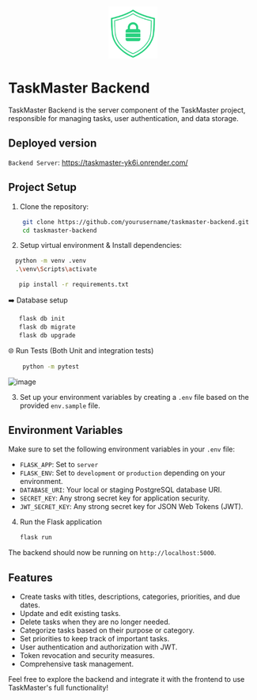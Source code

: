 <p align="center">
  <img src="https://github.com/PiusLucky/TaskMaster-FE/raw/main/public/images/logo.png" alt="TaskMaster Logo" width="100">
</p>

# TaskMaster Backend

TaskMaster Backend is the server component of the TaskMaster project, responsible for managing tasks, user authentication, and data storage.

## Deployed version
`Backend Server`: https://taskmaster-yk6i.onrender.com/


## Project Setup

1. Clone the repository:

```bash
    git clone https://github.com/yourusername/taskmaster-backend.git
    cd taskmaster-backend
```

2. Setup virtual environment & Install dependencies:

```bash
  python -m venv .venv
  .\venv\Scripts\activate
```

```bash
   pip install -r requirements.txt
```



➡️ Database setup

```bash
   flask db init
   flask db migrate
   flask db upgrade
```

🌐 Run Tests (Both Unit and integration tests)

```bash
    python -m pytest
```

![image](https://github.com/PiusLucky/TaskMaster/assets/32282934/53a34e3a-f779-475e-8aed-97306843da45)


3. Set up your environment variables by creating a `.env` file based on the provided `env.sample` file.

## Environment Variables

Make sure to set the following environment variables in your `.env` file:

- `FLASK_APP`: Set to `server`
- `FLASK_ENV`: Set to `development` or `production` depending on your environment.
- `DATABASE_URI`: Your local or staging PostgreSQL database URI.
- `SECRET_KEY`: Any strong secret key for application security.
- `JWT_SECRET_KEY`: Any strong secret key for JSON Web Tokens (JWT).

4. Run the Flask application

   ```bash
   flask run
   ```

The backend should now be running on `http://localhost:5000`.



## Features

- Create tasks with titles, descriptions, categories, priorities, and due dates.
- Update and edit existing tasks.
- Delete tasks when they are no longer needed.
- Categorize tasks based on their purpose or category.
- Set priorities to keep track of important tasks.
- User authentication and authorization with JWT.
- Token revocation and security measures.
- Comprehensive task management.

Feel free to explore the backend and integrate it with the frontend to use TaskMaster's full functionality!
